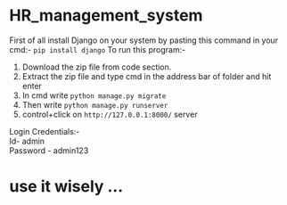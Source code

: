 # HR_management_system

First of all install Django on your system by pasting this command in your cmd:-
```pip install django``` 
To run this program:-
 1. Download the zip file from code section.
 2. Extract the zip file and type cmd in the address bar of folder and hit enter
 3. In cmd write ```python manage.py migrate```
 4. Then write ```python manage.py runserver```
 5. control+click on ```http://127.0.0.1:8000/``` server

Login Credentials:-
<br>
Id- admin
<br>
Password - admin123

# use it wisely ...
